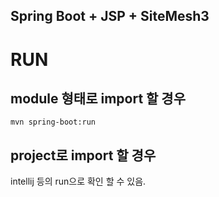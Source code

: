 ## Spring Boot + JSP + SiteMesh3

# RUN
## module 형태로 import 할 경우
```
mvn spring-boot:run
```
## project로 import 할 경우
intellij 등의 run으로 확인 할 수 있음.
